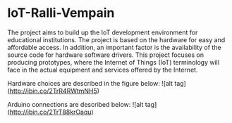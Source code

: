 # IoT-Ralli-Vempain
The project aims to build up the IoT development environment for educational institutions. The project is based on the hardware for easy and affordable access. In addition, an important factor is the availability of the source code for hardware software drivers. This project focuses on producing prototypes, where the Internet of Things (IoT) terminology will face in the actual equipment and services offered by the Internet.

Hardware choices are described in the figure below:
![alt tag] (http://ibin.co/2TrR4RWtmNH5)

Arduino connections are described below:
![alt tag] (http://ibin.co/2TrT88krOaqu)
